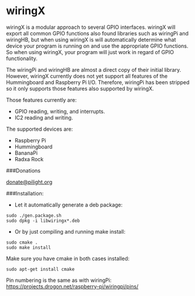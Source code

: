 wiringX
========

wiringX is a modular approach to several GPIO interfaces.
wiringX will export all common GPIO functions also found libraries such as wiringPi
and wiringHB, but when using wiringX is will automatically determine what device 
your program is running on and use the appropriate GPIO functions. So when using 
wiringX, your program will just work in regard of GPIO functionality.

The wiringPi and wiringHB are almost a direct copy of their initial library.
However, wiringX currently does not yet support all features of the
Hummingboard and Raspberry Pi I/O. Therefore, wiringPi has been
stripped so it only supports those features also supported by wiringX.

Those features currently are:
- GPIO reading, writing, and interrupts.
- IC2 reading and writing.

The supported devices are:
- Raspberry Pi
- Hummingboard
- BananaPi
- Radxa Rock

###Donations

donate@pilight.org

###Installation:

* Let it automatically generate a deb package:
```
sudo ./gen.package.sh
sudo dpkg -i libwiringx*.deb
```
* Or by just compiling and running make install:
```
sudo cmake .
sudo make install
```
Make sure you have cmake in both cases installed:
```
sudo apt-get install cmake
```

Pin numbering is the same as with wiringPi:
https://projects.drogon.net/raspberry-pi/wiringpi/pins/